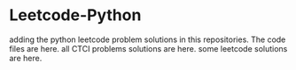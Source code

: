 # Leetcode-Python
adding the python leetcode problem solutions in this repositories. 
The code files are here.
all CTCI problems solutions are here.
some leetcode solutions are here.

































































































































































































































































































































































































































































































































































































































































































































































































































































































































































































































































































































































